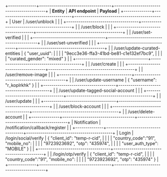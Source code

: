 +--------------+------------------------------------+-------------------------------------------+
| **Entity**   | **API endpoint**                   | **Payload**                               |
+--------------+------------------------------------+-------------------------------------------+
| User         | /user/unblock                      |                                           |
|              +------------------------------------+-------------------------------------------+
|              | /user/block                        |                                           |
|              +------------------------------------+-------------------------------------------+
|              | /user/set-verified                 |                                           |
|              +------------------------------------+-------------------------------------------+
|              | /user/set-unverified               |                                           |
|              +------------------------------------+-------------------------------------------+
|              | /user/update-curated-entities      | { \"user_uuid\":                          |
|              |                                    | \"9ecc3e36-ffa3-41bd-be81-c1e132ef7bc9\", |
|              |                                    | \"curated_gender\": \"mixed\" }           |
|              +------------------------------------+-------------------------------------------+
|              | /user/create                       |                                           |
|              +------------------------------------+-------------------------------------------+
|              | /user/remove-image                 |                                           |
|              +------------------------------------+-------------------------------------------+
|              | /user/update-username              | { \"username\": \"r_koplrkhk\" }          |
|              +------------------------------------+-------------------------------------------+
|              | /user/update-tagged-social-account |                                           |
|              +------------------------------------+-------------------------------------------+
|              | /user/update                       |                                           |
|              +------------------------------------+-------------------------------------------+
|              | /user/block-account                |                                           |
|              +------------------------------------+-------------------------------------------+
|              | /user/delete-account               |                                           |
+--------------+------------------------------------+-------------------------------------------+
| Notification | /notification/callback/register    |                                           |
+--------------+------------------------------------+-------------------------------------------+
| Login        | /login/social/verify               | { \"client_id\": \"temp-r-cid\",          |
|              |                                    | \"country_code\":\"91\", \"mobile_no\":   |
|              |                                    | \"9723923692\", \"otp\": \"435974\",      |
|              |                                    | \"user_auth_type\": \"MOBILE\" }          |
|              +------------------------------------+-------------------------------------------+
|              | /login/otp/verify                  | { \"client_id\": \"temp-r-cid\",          |
|              |                                    | \"country_code\":\"91\", \"mobile_no\":   |
|              |                                    | \"9723923692\", \"otp\": \"435974\" }     |
+--------------+------------------------------------+-------------------------------------------+

